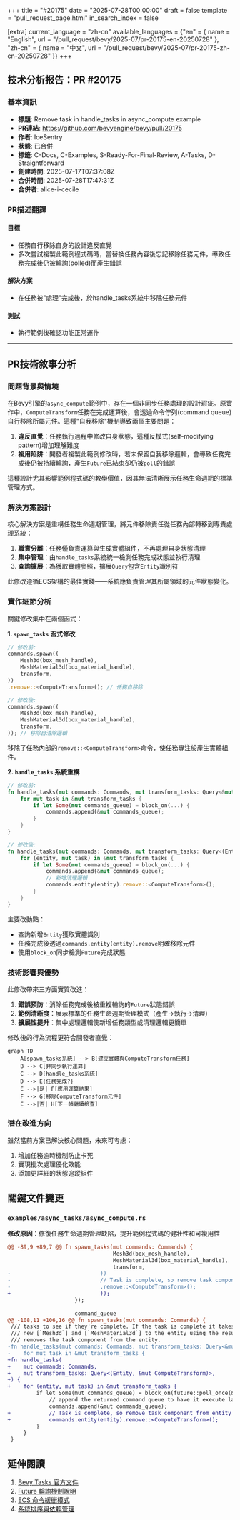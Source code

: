 +++
title = "#20175"
date = "2025-07-28T00:00:00"
draft = false
template = "pull_request_page.html"
in_search_index = false

[extra]
current_language = "zh-cn"
available_languages = {"en" = { name = "English", url = "/pull_request/bevy/2025-07/pr-20175-en-20250728" }, "zh-cn" = { name = "中文", url = "/pull_request/bevy/2025-07/pr-20175-zh-cn-20250728" }}
+++

## 技术分析报告：PR #20175

### 基本資訊
- **標題**: Remove task in handle_tasks in async_compute example
- **PR連結**: https://github.com/bevyengine/bevy/pull/20175
- **作者**: IceSentry
- **狀態**: 已合併
- **標籤**: C-Docs, C-Examples, S-Ready-For-Final-Review, A-Tasks, D-Straightforward
- **創建時間**: 2025-07-17T07:37:08Z
- **合併時間**: 2025-07-28T17:47:31Z
- **合併者**: alice-i-cecile

### PR描述翻譯
#### 目標
- 任務自行移除自身的設計違反直覺
- 多次嘗試複製此範例程式碼時，當替換任務內容後忘記移除任務元件，導致任務完成後仍被輪詢(polled)而產生錯誤

#### 解決方案
- 在任務被"處理"完成後，於handle_tasks系統中移除任務元件

#### 測試
- 執行範例後確認功能正常運作

---

## PR技術敘事分析

### 問題背景與情境
在Bevy引擎的`async_compute`範例中，存在一個非同步任務處理的設計瑕疵。原實作中，`ComputeTransform`任務在完成運算後，會透過命令佇列(command queue)自行移除所屬元件。這種"自我移除"機制導致兩個主要問題：

1. **違反直覺**：任務執行過程中修改自身狀態，這種反模式(self-modifying pattern)增加理解難度
2. **複用陷阱**：開發者複製此範例修改時，若未保留自我移除邏輯，會導致任務完成後仍被持續輪詢，產生`Future`已結束卻仍被`poll`的錯誤

這種設計尤其影響範例程式碼的教學價值，因其無法清晰展示任務生命週期的標準管理方式。

### 解決方案設計
核心解決方案是重構任務生命週期管理，將元件移除責任從任務內部轉移到專責處理系統：
1. **職責分離**：任務僅負責運算與生成實體組件，不再處理自身狀態清理
2. **集中管理**：由`handle_tasks`系統統一檢測任務完成狀態並執行清理
3. **查詢擴展**：為獲取實體參照，擴展`Query`包含`Entity`識別符

此修改遵循ECS架構的最佳實踐——系統應負責管理其所屬領域的元件狀態變化。

### 實作細節分析
關鍵修改集中在兩個函式：

**1. `spawn_tasks` 函式修改**
```rust
// 修改前:
commands.spawn((
    Mesh3d(box_mesh_handle),
    MeshMaterial3d(box_material_handle),
    transform,
))
.remove::<ComputeTransform>(); // 任務自移除

// 修改後:
commands.spawn((
    Mesh3d(box_mesh_handle),
    MeshMaterial3d(box_material_handle),
    transform,
)); // 移除自清除邏輯
```
移除了任務內部的`remove::<ComputeTransform>`命令，使任務專注於產生實體組件。

**2. `handle_tasks` 系統重構**
```rust
// 修改前:
fn handle_tasks(mut commands: Commands, mut transform_tasks: Query<&mut ComputeTransform>) {
    for mut task in &mut transform_tasks {
        if let Some(mut commands_queue) = block_on(...) {
            commands.append(&mut commands_queue);
        }
    }
}

// 修改後:
fn handle_tasks(mut commands: Commands, mut transform_tasks: Query<(Entity, &mut ComputeTransform)>) {
    for (entity, mut task) in &mut transform_tasks {
        if let Some(mut commands_queue) = block_on(...) {
            commands.append(&mut commands_queue);
            // 新增清理邏輯
            commands.entity(entity).remove::<ComputeTransform>();
        }
    }
}
```
主要改動點：
- 查詢新增`Entity`獲取實體識別
- 任務完成後透過`commands.entity(entity).remove`明確移除元件
- 使用`block_on`同步檢測`Future`完成狀態

### 技術影響與優勢
此修改帶來三方面實質改進：
1. **錯誤預防**：消除任務完成後被重複輪詢的`Future`狀態錯誤
2. **範例清晰度**：展示標準的任務生命週期管理模式（產生→執行→清理）
3. **擴展性提升**：集中處理邏輯使新增任務類型或清理邏輯更簡單

修改後的行為流程更符合開發者直覺：
```mermaid
graph TD
    A[spawn_tasks系統] --> B[建立實體與ComputeTransform任務]
    B --> C[非同步執行運算]
    C --> D[handle_tasks系統]
    D --> E{任務完成?}
    E -->|是| F[應用運算結果]
    F --> G[移除ComputeTransform元件]
    E -->|否| H[下一幀繼續檢查]
```

### 潛在改進方向
雖然當前方案已解決核心問題，未來可考慮：
1. 增加任務逾時機制防止卡死
2. 實現批次處理優化效能
3. 添加更詳細的狀態追蹤組件

## 關鍵文件變更

### `examples/async_tasks/async_compute.rs`
**修改原因**：修復任務生命週期管理缺陷，提升範例程式碼的健壯性和可複用性

```diff
@@ -89,9 +89,7 @@ fn spawn_tasks(mut commands: Commands) {
                                 Mesh3d(box_mesh_handle),
                                 MeshMaterial3d(box_material_handle),
                                 transform,
-                            ))
-                            // Task is complete, so remove task component from entity
-                            .remove::<ComputeTransform>();
+                            ));
                     });
 
                     command_queue
@@ -108,11 +106,16 @@ fn spawn_tasks(mut commands: Commands) {
 /// tasks to see if they're complete. If the task is complete it takes the result, adds a
 /// new [`Mesh3d`] and [`MeshMaterial3d`] to the entity using the result from the task's work, and
 /// removes the task component from the entity.
-fn handle_tasks(mut commands: Commands, mut transform_tasks: Query<&mut ComputeTransform>) {
-    for mut task in &mut transform_tasks {
+fn handle_tasks(
+    mut commands: Commands,
+    mut transform_tasks: Query<(Entity, &mut ComputeTransform)>,
+) {
+    for (entity, mut task) in &mut transform_tasks {
         if let Some(mut commands_queue) = block_on(future::poll_once(&mut task.0)) {
             // append the returned command queue to have it execute later
             commands.append(&mut commands_queue);
+            // Task is complete, so remove task component from entity
+            commands.entity(entity).remove::<ComputeTransform>();
         }
     }
 }
```

## 延伸閱讀
1. [Bevy Tasks 官方文件](https://docs.rs/bevy/latest/bevy/tasks/index.html)
2. [Future 輪詢機制說明](https://doc.rust-lang.org/std/future/trait.Future.html)
3. [ECS 命令緩衝模式](https://bevy-cheatbook.github.io/programming/commands.html)
4. [系統排序與依賴管理](https://bevy-cheatbook.github.io/programming/system-order.html)
